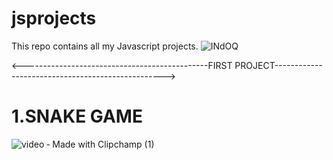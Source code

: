 # jsprojects
This repo contains all my Javascript projects.
![INdOQ](https://user-images.githubusercontent.com/62893559/133291808-58f8b310-ee8e-4e16-b132-9b32abe706bf.gif)

<----------------------------------------------FIRST PROJECT-------------------------------------------------->
<h1>   1.SNAKE GAME</h1>



![video ‐ Made with Clipchamp (1)](https://user-images.githubusercontent.com/62893559/133301464-3f302921-38ec-41cd-b01a-5c90626d4735.gif)


